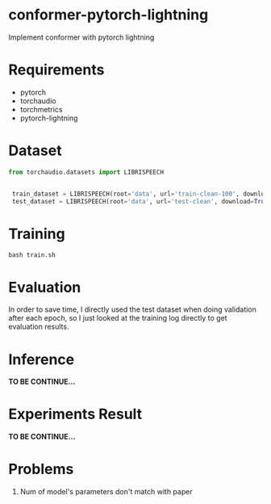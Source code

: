 # conformer-pytorch-lightning
Implement conformer with pytorch lightning

# Requirements
- pytorch
- torchaudio
- torchmetrics
- pytorch-lightning

# Dataset
``` python
from torchaudio.datasets import LIBRISPEECH


 train_dataset = LIBRISPEECH(root='data', url='train-clean-100', download=True)
 test_dataset = LIBRISPEECH(root='data', url='test-clean', download=True)
```

# Training

```shell
bash train.sh
```

# Evaluation

In order to save time, I directly used the test dataset when doing validation after each epoch, 
so I just looked at the training log directly to get evaluation results.


# Inference

**TO BE CONTINUE...**


# Experiments Result

**TO BE CONTINUE...**


# Problems

1. Num of model's parameters don't match with paper

